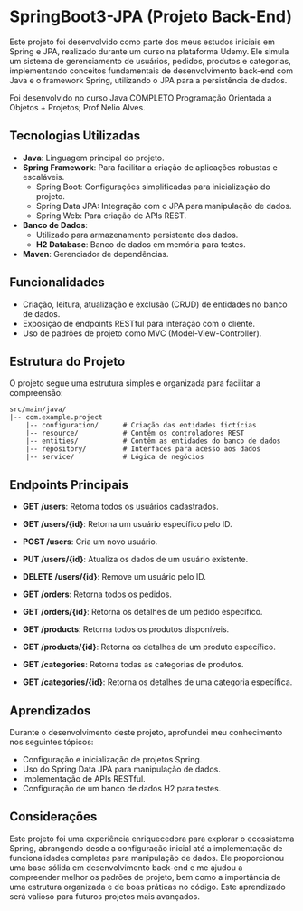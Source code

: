 # SpringBoot3-JPA (Projeto Back-End)

Este projeto foi desenvolvido como parte dos meus estudos iniciais em Spring e JPA, realizado durante um curso na plataforma Udemy. Ele simula um sistema de gerenciamento de usuários, pedidos, produtos e categorias, implementando conceitos fundamentais de desenvolvimento back-end com Java e o framework Spring, utilizando o JPA para a persistência de dados.

Foi desenvolvido no curso Java COMPLETO Programação Orientada a Objetos + Projetos; Prof Nelio Alves.

## Tecnologias Utilizadas

- **Java**: Linguagem principal do projeto.
- **Spring Framework**: Para facilitar a criação de aplicações robustas e escaláveis.
  - Spring Boot: Configurações simplificadas para inicialização do projeto.
  - Spring Data JPA: Integração com o JPA para manipulação de dados.
  - Spring Web: Para criação de APIs REST.
- **Banco de Dados**:
  - Utilizado para armazenamento persistente dos dados.
  - **H2 Database**: Banco de dados em memória para testes.
- **Maven**: Gerenciador de dependências.

## Funcionalidades

- Criação, leitura, atualização e exclusão (CRUD) de entidades no banco de dados.
- Exposição de endpoints RESTful para interação com o cliente.
- Uso de padrões de projeto como MVC (Model-View-Controller).

## Estrutura do Projeto

O projeto segue uma estrutura simples e organizada para facilitar a compreensão:

```
src/main/java/
|-- com.example.project
    |-- configuration/      # Criação das entidades fictícias
    |-- resource/           # Contêm os controladores REST
    |-- entities/           # Contêm as entidades do banco de dados
    |-- repository/         # Interfaces para acesso aos dados
    |-- service/            # Lógica de negócios
```

## Endpoints Principais

- **GET /users**: Retorna todos os usuários cadastrados.
- **GET /users/{id}**: Retorna um usuário específico pelo ID.
- **POST /users**: Cria um novo usuário.
- **PUT /users/{id}**: Atualiza os dados de um usuário existente.
- **DELETE /users/{id}**: Remove um usuário pelo ID.

- **GET /orders**: Retorna todos os pedidos.
- **GET /orders/{id}**: Retorna os detalhes de um pedido específico.

- **GET /products**: Retorna todos os produtos disponíveis.
- **GET /products/{id}**: Retorna os detalhes de um produto específico.

- **GET /categories**: Retorna todas as categorias de produtos.
- **GET /categories/{id}**: Retorna os detalhes de uma categoria específica.

## Aprendizados

Durante o desenvolvimento deste projeto, aprofundei meu conhecimento nos seguintes tópicos:

- Configuração e inicialização de projetos Spring.
- Uso do Spring Data JPA para manipulação de dados.
- Implementação de APIs RESTful.
- Configuração de um banco de dados H2 para testes.

## Considerações

Este projeto foi uma experiência enriquecedora para explorar o ecossistema Spring, abrangendo desde a configuração inicial até a implementação de funcionalidades completas para manipulação de dados. Ele proporcionou uma base sólida em desenvolvimento back-end e me ajudou a compreender melhor os padrões de projeto, bem como a importância de uma estrutura organizada e de boas práticas no código. Este aprendizado será valioso para futuros projetos mais avançados.
